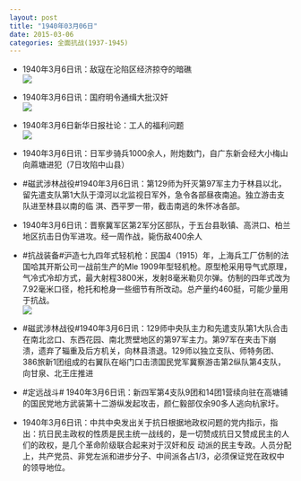 ```yaml
---
layout: post
title: "1940年03月06日"
date: 2015-03-06
categories: 全面抗战(1937-1945)
---
```


<meta name="referrer" content="no-referrer" />

- 1940年3月6日讯：敌寇在沦陷区经济掠夺的暗礁 <br/><img src="https://ww4.sinaimg.cn/large/aca367d8jw1epwd6zqppdj20nd1ea1ca.jpg" />

- 1940年3月6日讯：国府明令通缉大批汉奸 <br/><img src="https://ww4.sinaimg.cn/large/aca367d8jw1epwbgd0cvaj204d0cd0t7.jpg" />

- 1940年3月6日新华日报社论：工人的福利问题 <br/><img src="https://ww1.sinaimg.cn/large/aca367d8jw1epw9pfcnnwj210d0gv454.jpg" />

- 1940年3月6日讯：日军步骑兵1000余人，附炮数门，自广东新会经大小梅山向蔴塘进犯（7日攻陷中山县） 

- #磁武涉林战役#1940年3月6日讯：第129师为歼灭第97军主力于林县以北，留先遣支队第1大队于漳河以北监视日军外，急令各部昼夜南追。独立游击支队进至林县以南的临 淇、西平罗一带，截击南逃的朱怀冰各部。 

- 1940年3月6日讯：晋察冀军区第2军分区部队，于五台县耿镇、高洪口、柏兰地区抗击日伪军进攻。经一周作战，毙伤敌400余人 

- #抗战装备#沪造七九四年式轻机枪：民国4（1915）年，上海兵工厂仿制的法国哈其开斯公司一战前生产的Mle 1909年型轻机枪。原型枪采用导气式原理，气冷式冷却方式，最大射程3800米，发射8毫米勒贝尔弹。仿制的四年式改为7.92毫米口径，枪托和枪身一些细节有所改动。总产量约460挺，可能少量用于抗战。 <br/><img src="https://ww4.sinaimg.cn/large/aca367d8jw1epvs2mfay4j20hq0i6whf.jpg" />

- #磁武涉林战役#1940年3月6日讯：129师中央队主力和先遣支队第1大队合击在南北岔口、东西花园、南北贾壁地区的第97军主力。第97军在夹击下崩溃，遗弃了辎重及后方机关，向林县溃退。129师以独立支队、师特务团、386旅新1团组成的右翼队在峪门口击溃国民党军冀察游击第2纵队第4支队，向甘泉、北王庄推进 

- #定远战斗# 1940年3月6日讯：新四军第4支队9团和14团1营续向驻在高塘铺的国民党地方武装第十二游纵发起攻击，颜仁毅部仅余90多人逃向杭家圩。 

- 1940年3月6日讯：中共中央发出关于抗日根据地政权问题的党内指示，指出：抗日民主政权的性质是民主统一战线的，是一切赞成抗日又赞成民主的人们的政权，是几个革命阶级联合起来对于汉奸和反 动派的民主专政。人员分配上，共产党员、非党左派和进步分子、中间派各占1/3，必须保证党在政权中的领导地位。 

